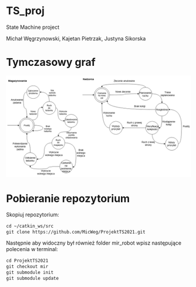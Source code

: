 # TS_proj
State Machine project

Michał Węgrzynowski, Kajetan Pietrzak, Justyna Sikorska

# Tymczasowy graf
![Temp](https://github.com/MicWeg/ProjektTS2021/blob/main/temp.png)

# Pobieranie repozytorium

Skopiuj repozytorium:
```
cd ~/catkin_ws/src
git clone https://github.com/MicWeg/ProjektTS2021.git
```

Następnie aby widoczny był również folder mir_robot wpisz następujące polecenia w terminal:
```
cd ProjektTS2021
git checkout mir
git submodule init
git submodule update
```
